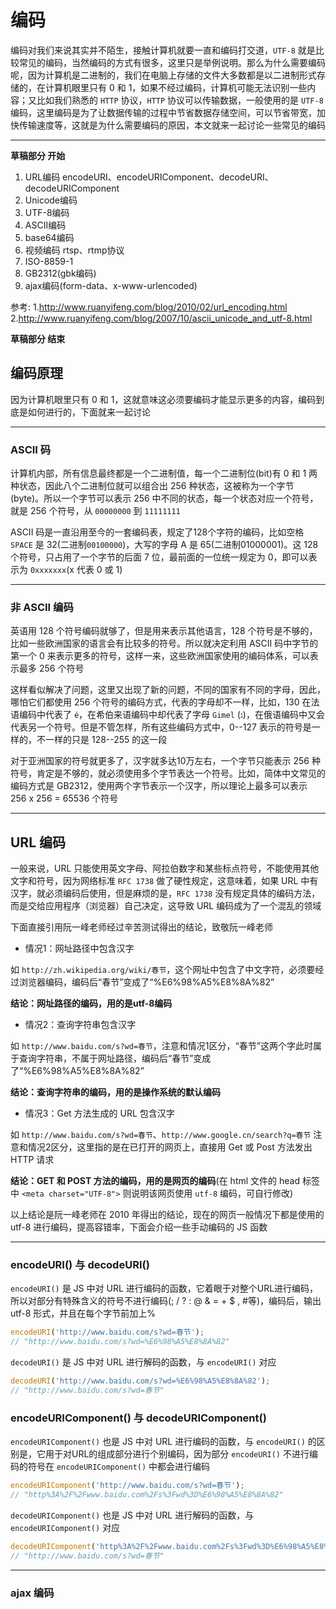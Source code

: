 # 编码

编码对我们来说其实并不陌生，接触计算机就要一直和编码打交道，`UTF-8` 就是比较常见的编码，当然编码的方式有很多，这里只是举例说明。那么为什么需要编码呢，因为计算机是二进制的，我们在电脑上存储的文件大多数都是以二进制形式存储的，在计算机眼里只有 0 和 1，如果不经过编码，计算机可能无法识别一些内容；又比如我们熟悉的 `HTTP` 协议，`HTTP` 协议可以传输数据，一般使用的是 `UTF-8` 编码，这里编码是为了让数据传输的过程中节省数据存储空间，可以节省带宽，加快传输速度等，这就是为什么需要编码的原因，本文就来一起讨论一些常见的编码  

----

**草稿部分 开始**
1. URL编码 encodeURI、encodeURIComponent、decodeURI、decodeURIComponent
2. Unicode编码
3. UTF-8编码
4. ASCII编码
5. base64编码
6. 视频编码 rtsp、rtmp协议
7. ISO-8859-1
8. GB2312(gbk编码)
9. ajax编码(form-data、x-www-urlencoded)

参考:
1.http://www.ruanyifeng.com/blog/2010/02/url_encoding.html
2.http://www.ruanyifeng.com/blog/2007/10/ascii_unicode_and_utf-8.html

**草稿部分 结束**

## 编码原理

因为计算机眼里只有 0 和 1，这就意味这必须要编码才能显示更多的内容，编码到底是如何进行的，下面就来一起讨论  

----

### ASCII 码 

计算机内部，所有信息最终都是一个二进制值，每一个二进制位(bit)有 0 和 1 两种状态，因此八个二进制位就可以组合出 256 种状态，这被称为一个字节(byte)。所以一个字节可以表示 256 中不同的状态，每一个状态对应一个符号，就是 256 个符号，从 `00000000` 到 `11111111`  

ASCII 码是一直沿用至今的一套编码表，规定了128个字符的编码，比如空格 `SPACE` 是 32(二进制`00100000`)，大写的字母 A 是 65(二进制01000001)。这 128 个符号，只占用了一个字节的后面 7 位，最前面的一位统一规定为 0，即可以表示为 `0xxxxxxx`(x 代表 0 或 1)  

----

### 非 ASCII 编码

英语用 128 个符号编码就够了，但是用来表示其他语言，128 个符号是不够的，比如一些欧洲国家的语言会有比较多的符号。所以就决定利用 ASCII 码中字节的第一个 0 来表示更多的符号，这样一来，这些欧洲国家使用的编码体系，可以表示最多 256 个符号  

这样看似解决了问题，这里又出现了新的问题，不同的国家有不同的字母，因此，哪怕它们都使用 256 个符号的编码方式，代表的字母却不一样，比如，130 在法语编码中代表了 `é`，在希伯来语编码中却代表了字母 `Gimel` (`ג`)，在俄语编码中又会代表另一个符号。但是不管怎样，所有这些编码方式中，0--127 表示的符号是一样的，不一样的只是 128--255 的这一段  

对于亚洲国家的符号就更多了，汉字就多达10万左右，一个字节只能表示 256 种符号，肯定是不够的，就必须使用多个字节表达一个符号。比如，简体中文常见的编码方式是 GB2312，使用两个字节表示一个汉字，所以理论上最多可以表示 256 x 256 = 65536 个符号  

----

## URL 编码

一般来说，URL 只能使用英文字母、阿拉伯数字和某些标点符号，不能使用其他文字和符号，因为网络标准 `RFC 1738` 做了硬性规定，这意味着，如果 URL 中有汉字，就必须编码后使用，但是麻烦的是，`RFC 1738` 没有规定具体的编码方法，而是交给应用程序（浏览器）自己决定，这导致 URL 编码成为了一个混乱的领域  

下面直接引用阮一峰老师经过辛苦测试得出的结论，致敬阮一峰老师  

- 情况1：网址路径中包含汉字  

如 `http://zh.wikipedia.org/wiki/春节`，这个网址中包含了中文字符，必须要经过浏览器编码，编码后“春节”变成了“%E6%98%A5%E8%8A%82”  

**结论：网址路径的编码，用的是utf-8编码**  

- 情况2：查询字符串包含汉字  

如 `http://www.baidu.com/s?wd=春节`，注意和情况1区分，“春节”这两个字此时属于查询字符串，不属于网址路径，编码后“春节”变成了“%E6%98%A5%E8%8A%82”  

**结论：查询字符串的编码，用的是操作系统的默认编码**

- 情况3：Get 方法生成的 URL 包含汉字

如 `http://www.baidu.com/s?wd=春节`、`http://www.google.cn/search?q=春节` 注意和情况2区分，这里指的是在已打开的网页上，直接用 Get 或 Post 方法发出 HTTP 请求  

**结论：GET 和 POST 方法的编码，用的是网页的编码**(在 html 文件的 head 标签中 `<meta charset="UTF-8">` 则说明该网页使用 `utf-8` 编码，可自行修改)

以上结论是阮一峰老师在 2010 年得出的结论，现在的网页一般情况下都是使用的 utf-8 进行编码，提高容错率，下面会介绍一些手动编码的 JS 函数  

----

### encodeURI() 与 decodeURI()

`encodeURI()` 是 JS 中对 URL 进行编码的函数，它着眼于对整个URL进行编码，所以对部分有特殊含义的符号不进行编码(; / ? : @ & = + $ , #等)，编码后，输出 utf-8 形式，并且在每个字节前加上%  

```javascript
encodeURI('http://www.baidu.com/s?wd=春节');
// "http://www.baidu.com/s?wd=%E6%98%A5%E8%8A%82"
```

`decodeURI()` 是 JS 中对 URL 进行解码的函数，与 `encodeURI()` 对应  

```javascript
decodeURI('http://www.baidu.com/s?wd=%E6%98%A5%E8%8A%82');
// "http://www.baidu.com/s?wd=春节"
```

### encodeURIComponent() 与 decodeURIComponent()

`encodeURIComponent()` 也是 JS 中对 URL 进行编码的函数，与 `encodeURI()` 的区别是，它用于对URL的组成部分进行个别编码，因为部分 `encodeURI()` 不进行编码的符号在 `encodeURIComponent()` 中都会进行编码  

```javascript
encodeURIComponent('http://www.baidu.com/s?wd=春节');
// "http%3A%2F%2Fwww.baidu.com%2Fs%3Fwd%3D%E6%98%A5%E8%8A%82"
```

`decodeURIComponent()` 也是 JS 中对 URL 进行解码的函数，与 `encodeURIComponent()` 对应  

```javascript
decodeURIComponent('http%3A%2F%2Fwww.baidu.com%2Fs%3Fwd%3D%E6%98%A5%E8%8A%82');
// "http://www.baidu.com/s?wd=春节"
```

----

### ajax 编码







